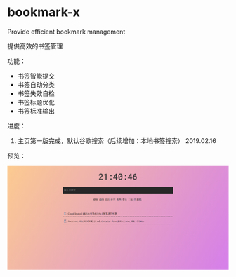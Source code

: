 # bookmark-x

Provide efficient bookmark management

提供高效的书签管理

功能：

* 书签智能提交
* 书签自动分类
* 书签失效自检
* 书签标题优化
* 书签标准输出

进度：

1. 主页第一版完成，默认谷歌搜索（后续增加：本地书签搜索） 2019.02.16

预览：

![](20190216214101.png)
